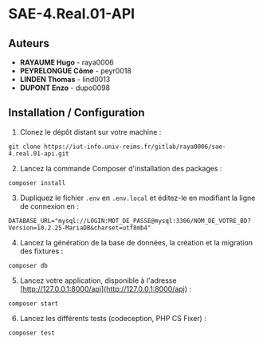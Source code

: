 # SAE-4.Real.01-API

## Auteurs 

* **RAYAUME Hugo** - raya0006
* **PEYRELONGUE Côme** - peyr0018
* **LINDEN Thomas** - lind0013
* **DUPONT Enzo** - dupo0098

## Installation / Configuration

1. Clonez le dépôt distant sur votre machine : 
```
git clone https://iut-info.univ-reims.fr/gitlab/raya0006/sae-4.real.01-api.git
```

2. Lancez la commande Composer d'installation des packages :
```
composer install
```

3. Dupliquez le fichier `.env` en `.env.local` et éditez-le en modifiant la ligne de connexion en :
```
DATABASE_URL="mysql://LOGIN:MOT_DE_PASSE@mysql:3306/NOM_DE_VOTRE_BD?Version=10.2.25-MariaDB&charset=utf8mb4"
```

4. Lancez la génération de la base de données, la création et la migration des fixtures :
```
composer db
```

5. Lancez votre application, disponible à l'adresse [http://127.0.0.1:8000/api](http://127.0.0.1:8000/api) :
```
composer start
```

6. Lancez les différents tests (codeception, PHP CS Fixer) :
```
composer test
```